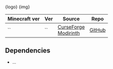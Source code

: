 #

{logo}
{img}

| Minecraft ver | Ver | Source                           | Repo       |
| ------------- | --- | -------------------------------- | ---------- |
| ``            | ``  | [CurseForge]()<br>[Modirinth]() | [GitHub]() |

## Dependencies
- ...

